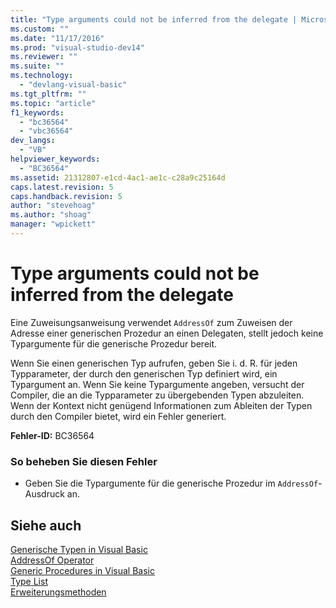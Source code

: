 ```yaml
---
title: "Type arguments could not be inferred from the delegate | Microsoft Docs"
ms.custom: ""
ms.date: "11/17/2016"
ms.prod: "visual-studio-dev14"
ms.reviewer: ""
ms.suite: ""
ms.technology: 
  - "devlang-visual-basic"
ms.tgt_pltfrm: ""
ms.topic: "article"
f1_keywords: 
  - "bc36564"
  - "vbc36564"
dev_langs: 
  - "VB"
helpviewer_keywords: 
  - "BC36564"
ms.assetid: 21312807-e1cd-4ac1-ae1c-c28a9c25164d
caps.latest.revision: 5
caps.handback.revision: 5
author: "stevehoag"
ms.author: "shoag"
manager: "wpickett"
---
```

# Type arguments could not be inferred from the delegate
Eine Zuweisungsanweisung verwendet `AddressOf` zum Zuweisen der Adresse einer generischen Prozedur an einen Delegaten, stellt jedoch keine Typargumente für die generische Prozedur bereit.  
  
 Wenn Sie einen generischen Typ aufrufen, geben Sie i. d. R. für jeden Typparameter, der durch den generischen Typ definiert wird, ein Typargument an.  Wenn Sie keine Typargumente angeben, versucht der Compiler, die an die Typparameter zu übergebenden Typen abzuleiten.  Wenn der Kontext nicht genügend Informationen zum Ableiten der Typen durch den Compiler bietet, wird ein Fehler generiert.  
  
 **Fehler\-ID:** BC36564  
  
### So beheben Sie diesen Fehler  
  
-   Geben Sie die Typargumente für die generische Prozedur im `AddressOf`\-Ausdruck an.  
  
## Siehe auch  
 [Generische Typen in Visual Basic](../../../visual-basic/programming-guide/language-features/data-types/generic-types.md)   
 [AddressOf Operator](../../../visual-basic/language-reference/operators/addressof-operator.md)   
 [Generic Procedures in Visual Basic](../../../visual-basic/programming-guide/language-features/data-types/generic-procedures.md)   
 [Type List](../../../visual-basic/language-reference/statements/type-list.md)   
 [Erweiterungsmethoden](../../../visual-basic/programming-guide/language-features/procedures/extension-methods.md)
